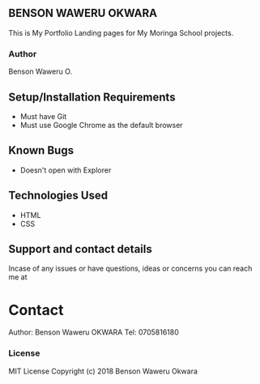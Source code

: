 ## BENSON WAWERU OKWARA
This is My Portfolio Landing pages for My Moringa School projects.

### Author
Benson Waweru O.

## Setup/Installation Requirements
* Must have Git
* Must use Google Chrome as the default browser

## Known Bugs
* Doesn't open with Explorer

## Technologies Used
* HTML
* CSS
##  Support and contact details
Incase of any issues or have questions, ideas or concerns you can reach me at

# Contact
Author: Benson Waweru OKWARA
Tel: 0705816180

### License
MIT License
Copyright (c) 2018 Benson Waweru Okwara

